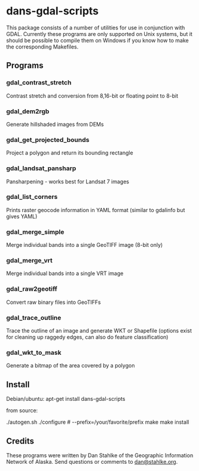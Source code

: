 dans-gdal-scripts
=================

This package consists of a number of utilities for use in conjunction with
GDAL.  Currently these programs are only supported on Unix systems, but it
should be possible to compile them on Windows if you know how to make the
corresponding Makefiles.

## Programs

### gdal_contrast_stretch      
Contrast stretch and conversion from 8,16-bit or floating point to 8-bit

### gdal_dem2rgb               
Generate hillshaded images from DEMs

### gdal_get_projected_bounds  
Project a polygon and return its bounding rectangle

### gdal_landsat_pansharp      
Pansharpening - works best for Landsat 7 images

### gdal_list_corners          
Prints raster geocode information in YAML format (similar to gdalinfo but gives YAML)

### gdal_merge_simple          
Merge individual bands into a single GeoTIFF image (8-bit only)

### gdal_merge_vrt             
Merge individual bands into a single VRT image

### gdal_raw2geotiff           
Convert raw binary files into GeoTIFFs

### gdal_trace_outline         
Trace the outline of an image and generate WKT or Shapefile (options exist for cleaning up raggedy edges, can also do feature classification)

### gdal_wkt_to_mask           
Generate a bitmap of the area covered by a polygon

## Install

Debian/ubuntu: apt-get install dans-gdal-scripts

from source:

  ./autogen.sh
  ./configure  # --prefix=/your/favorite/prefix
  make
  make install

## Credits

These programs were written by Dan Stahlke of the Geographic Information Network of Alaska.
Send questions or comments to [dan@stahlke.org](mailto:dan@stahlke.org).

